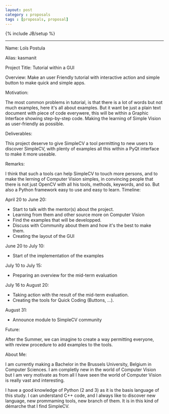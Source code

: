 ```yaml
---
layout: post
category : proposals
tags : [proposals, proposal]
---
```

{% include JB/setup %}

-----------------------------------

Name: Loïs Postula

Alias: kasmanit

Project Title: Tutorial within a GUI

Overview: Make an user Friendly tutorial with interactive action and simple
button to make quick and simple apps.

Motivation:

The most common problems in tutorial, is that there is a lot of words but not much examples, here it's all about
examples. But it want be just a plain text document with piece of code everywere, this will be within a Graphic
Interface showing step-by-step code. Making the learning of Simple Vision as user-friendly as possible.

Deliverables:

This project deserve to give SimpleCV a tool permitting to new users to discover SimpleCV, with plenty of examples
all this within a PyQt interface to make it more useable.

Remarks:

I think that such a tools can help SimpleCV to touch more persons, and to make the lerning of Computer Vision simples, in convincing people
that there is not just OpenCV with all his tools, methods, keywords, and so. But also a Python framework easy to use and easy to learn.
Timeline:

April 20 to June 20:
* Start to talk with the mentor(s) about the project.
* Learning from them and other source more on Computer Vision
* Find the examples that will be developped.
* Discuss with Community about them and how it's the best to make them.
* Creating the layout of the GUI

June 20 to July 10:
* Start of the implementation of the examples

July 10 to July 15:
* Preparing an overview for the mid-term evaluation

July 16 to August 20:
* Taking action with the result of the mid-term evaluation.
* Creating the tools for Quick Coding (Buttons, ...).

August 31:
* Announce module to SimpleCV community

Future:

After the Summer, we can imagine to create a way permitting everyone, with review procedure to add examples
to the tools.

About Me:

I am currently making a Bachelor in the Brussels University, Belgium in Computer Sciences. I am completly new in the world of Computer Vision but I am very motivate as from all I have seen the world of Computer Vision is really vast and interesting.

I have a good knowledge of Python (2 and 3) as it is the basis language of this study. I can understand C++ code, and I always like to discover new language, new prommaming tools, new branch of them. It is in this kind of démarche that I find SimpleCV.

